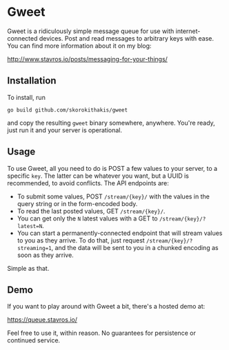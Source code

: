 Gweet
=====
Gweet is a ridiculously simple message queue for use with internet-connected devices. Post and read messages to
arbitrary keys with ease. You can find more information about it on my blog:

http://www.stavros.io/posts/messaging-for-your-things/


Installation
------------

To install, run

```
go build github.com/skorokithakis/gweet
```

and copy the resulting `gweet` binary somewhere, anywhere. You're ready, just run it and your server is operational.


Usage
-----

To use Gweet, all you need to do is POST a few values to your server, to a specific `key`. The latter can be
whatever you want, but a UUID is recommended, to avoid conflicts.
The API endpoints are:

* To submit some values, POST `/stream/{key}/` with the values in the query string or in the form-encoded body.
* To read the last posted values, GET `/stream/{key}/`.
* You can get only the `N` latest values with a GET to `/stream/{key}/?latest=N`.
* You can start a permanently-connected endpoint that will stream values to you as they arrive. To do that, just
request `/stream/{key}/?streaming=1`, and the data will be sent to you in a chunked encoding as soon as they arrive.

Simple as that.


Demo
----

If you want to play around with Gweet a bit, there's a hosted demo at:

https://queue.stavros.io/

Feel free to use it, within reason. No guarantees for persistence or continued service.
